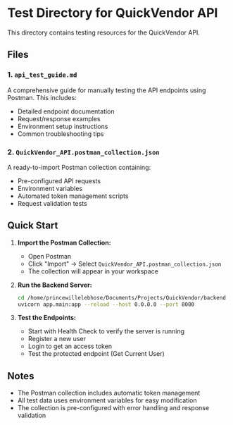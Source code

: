 # Test Directory for QuickVendor API

This directory contains testing resources for the QuickVendor API.

## Files

### 1. `api_test_guide.md`
A comprehensive guide for manually testing the API endpoints using Postman. This includes:
- Detailed endpoint documentation
- Request/response examples
- Environment setup instructions
- Common troubleshooting tips

### 2. `QuickVendor_API.postman_collection.json`
A ready-to-import Postman collection containing:
- Pre-configured API requests
- Environment variables
- Automated token management scripts
- Request validation tests

## Quick Start

1. **Import the Postman Collection:**
   - Open Postman
   - Click "Import" → Select `QuickVendor_API.postman_collection.json`
   - The collection will appear in your workspace

2. **Run the Backend Server:**
   ```bash
   cd /home/princewillelebhose/Documents/Projects/QuickVendor/backend
   uvicorn app.main:app --reload --host 0.0.0.0 --port 8000
   ```

3. **Test the Endpoints:**
   - Start with Health Check to verify the server is running
   - Register a new user
   - Login to get an access token
   - Test the protected endpoint (Get Current User)

## Notes

- The Postman collection includes automatic token management
- All test data uses environment variables for easy modification
- The collection is pre-configured with error handling and response validation
